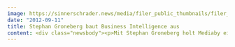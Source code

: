 ```yaml
---
image: https://sinnerschrader.news/media/filer_public_thumbnails/filer_public/67/20/67208699-ff72-42b4-95a4-f1ce2b69e89a/groneberg.png__480x288_q85_crop_subsampling-2_upscale.png
date: "2012-09-11"
title: Stephan Groneberg baut Business Intelligence aus
content: <div class="newsbody"><p>Mit Stephan Groneberg holt Mediaby einen erfahrenen Senior Analyst und Backend-Entwickler ins Team, der Lösungsvarianten für den Bereich Business Intelligence konzipiert. Der Dipl.-Physiker verantwortet den Aufbau und die Weiterentwicklung der technischen Infrastruktur von Business Intelligence Modellen, die auf spezielle Kundenanforderungen zugeschnitten sind. Damit reagiert Mediaby auf die zunehmende Nachfrage nach effektiver und effizienter Datensammlung, -auswertung und -darstellung mit dem Ziel, fundierte Entscheidungshilfen anzubieten. “Wir können mit der technischen Infrastruktur, die Stephan Groneberg geschaffen hat und stetig weiterentwickelt, unterschiedlichste Datenquellen in Verbindung bringen und erhalten so wertvolle Informationen aus der Customer-Journey, je nachdem, mit welcher Fragestellung der Kunde an uns heran tritt”, unterstreicht Karin Libowitzky, Geschäftsführerin bei Mediaby, den Aufbau des Geschäftsfeldes. Der gebürtige Lübecker wird durch interne Schulungen den Kompetenzausbau für Business Intelligence bei Mediaby vorantreiben. Der 47-Jährige kommt von SinnerSchrader, wo er als zentraler Ansprechpartner für die intelligente Auswertung und das Reporting von Webanalytics-Daten agierte und seit 2001 die SAS-basierten Datawarehouses auf- und ausbaute.</p><p><strong>Über Mediaby</strong><br/>Mediaby ist ein auf Performance Media Dienstleistungen spezialisiertes Tochterunternehmen der SinnerSchrader-Gruppe mit dem Schwerpunkt profilbasierter Online Werbung. Die netzwerkunabhängige Online Mediaagentur bietet individuelle Targeting Lösungen für ein intelligentes und effizientes Display-Advertising auf dem Erfolgsniveau bestehender Performance-Kanäle. Basierend auf marktführender Adserving-Technologie werden Zielgruppen verhaltensorientiert profiliert und individuell wiederbeworben. Die Vernetzung von Onsite- und Offsite-Kommunikation stellt ein zentrales Element bei Planung, Tracking und Optimierung im reichweitenstarken Performance-Netzwerk dar. Das Mediaby-Portfolio umfasst u.a. Media Consulting, Cross-Channel Steuerung von Online Marketing Kampagnen sowie Onsite-/ Offsite Profiling- und Targetinglösungen.</p><p><a class="news-backlink" href="/de/"><svg class="svg-ico svg-ico--arrow-left"><use xlink&#58;href="#arrow-down"></use></svg>Zurück zur Presse Übersicht</a></p></div>
---
```

